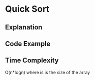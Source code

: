 # Quick Sort

## Explanation

## Code Example

## Time Complexity
O(n*logn) where is is the size of the array

